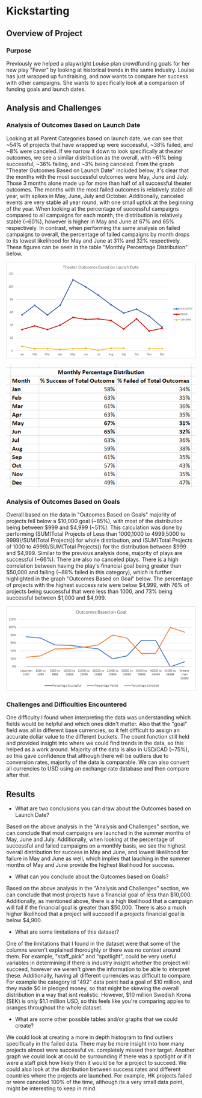 # Kickstarting 

## Overview of Project

### Purpose

Previously we helped a playwright Louise plan crowdfunding goals for her new play "Fever" by looking at historical trends in the same industry. Louise has just wrapped up fundraising, and now wants to compare her success with other campaigns. She wants to specifically look at a comparison of funding goals and launch dates. 

## Analysis and Challenges

### Analysis of Outcomes Based on Launch Date

Looking at all Parent Categories based on launch date, we can see that ~54% of projects that have wrapped up were successful, ~38% failed, and ~8% were canceled. If we narrow it down to look specifically at theater outcomes, we see a similar distribution as the overall, with ~61% being successful, ~36% failing, and ~3% being canceled. From the graph "Theater Outcomes Based on Launch Date" included below, it's clear that the months with the most successful outcomes were May, June and July. Those 3 months alone made up for more than half of all successful theater outcomes. The months with the most failed outcomes is relatively stable all year, with spikes in May, June, July and October. Additionally, canceled events are very stable all year round, with one small uptick at the beginning of the year. When looking at the percentage of successful campaigns compared to all campaigns for each month, the distribution is relatively stable (~60%), however is higher in May and June at 67% and 65% respectively. In contrast, when performing the same analysis on failed campaigns to overall, the percentage of failed campaigns by month drops to its lowest likelihood for May and June at 31% and 32% respectively. These figures can be seen in the table "Monthly Percentage Distribution" below. 

![image_name](Theater_Outcomes_vs_Launch.png)

![image_name](Monthly%20Percentage%20Distribution.png)

### Analysis of Outcomes Based on Goals

Overall based on the data in "Outcomes Based on Goals" majority of projects fell below a $10,000 goal (~85%), with most of the distribution being between $999 and $4,999 (~51%). This calculation was done by performing (SUM(Total Projects of Less than 1000,1000 to 4999,5000 to 9999)/SUM(Total Projects)) for whole distribution, and (SUM(Total Projects of 1000 to 4999)/SUM(Total Projects)) for the distribution between $999 and $4,999. Similar to the previous analysis done, majority of plays are successful (~66%). There are also no canceled plays. There is a high correlation between having the play's financial goal being greater than $50,000 and failing (~88% failed in this category), which is further highlighted in the graph "Outcomes Based on Goal" below. The percentage of projects with the highest success rate were below $4,999, with 76% of projects being successful that were less than 1000, and 73% being successful between $1,000 and $4,999. 

![image_name](Outcomes_vs_Goals.png)

### Challenges and Difficulties Encountered

One difficulty I found when interpreting the data was understanding which fields would be helpful and which ones didn't matter. Also that the "goal" field was all in different base currencies, so it felt difficult to assign an accurate dollar value to the different buckets. The count function still held and provided insight into where we could find trends in the data, so this helped as a work around. Majority of the data is also in USD/CAD (~75%), so this gave confidence that although there will be outliers due to conversion rates, majority of the data is comparable. We can also convert all currencies to USD using an exchange rate database and then compare after that. 

## Results

- What are two conclusions you can draw about the Outcomes based on Launch Date?

Based on the above analysis in the "Analysis and Challenges" section, we can conclude that most campaigns are launched in the summer months of May, June and July. Additionally, when looking at the percentage of successful and failed campaigns on a monthly basis, we see the highest overall distribution for success in May and June, and lowest likelihood for failure in May and June as well, which implies that lauching in the summer months of May and June provide the highest likelihood for success. 

- What can you conclude about the Outcomes based on Goals?

Based on the above analysis in the "Analysis and Challenges" section, we can conclude that most projects have a financial goal of less than $10,000. Additionally, as mentioned above, there is a high likelihood that a campaign will fail if the financial goal is greater than $50,000. There is also a much higher likelihood that a project will succeed if a projects financial goal is below $4,900. 

- What are some limitations of this dataset?

One of the limitations that I found in the dataset were that some of the columns weren't explained thoroughly or there was no context around them. For example, "staff_pick" and "spotlight", could be very useful variables in determining if there is industry insight whether the project will succeed, however we weren't given the information to be able to interpret these. Additionally, having all different currencies was difficult to compare. For example the category Id "492" data point had a goal of $10 million, and they made $0 in pledged money, so that might be skewing the overall distribution in a way that isnt realistic. However, $10 million Swedish Krona (SEK) is only $1.1 million USD, so this feels like you're comparing apples to oranges throughout the whole dataset. 

- What are some other possible tables and/or graphs that we could create?

We could look at creating a more in depth histogram to find outliers specifically in the failed data. There may be more insight into how many projects almost were successful vs. completely missed their target. Another graph we could look at could be surrounding if there was a spotlight or if it were a staff pick how likely then it would be for a project to succeed. We could also look at the distribution between success rates and different countries where the projects are launched. For example, HK projects failed or were canceled 100% of the time, although its a very small data point, might be interesting to keep in mind. 
